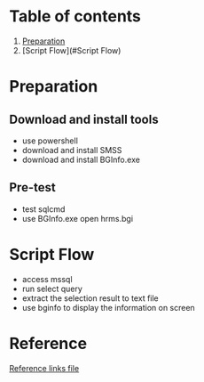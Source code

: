 # Table of contents
1. [Preparation](#Preparation)
2. [Script Flow](#Script Flow)

# Preparation
## Download and install tools
- use powershell
- download and install SMSS
- download and install BGInfo.exe

## Pre-test
- test sqlcmd
- use BGInfo.exe open hrms.bgi

# Script Flow
- access mssql
- run select query
- extract the selection result to text file
- use bginfo to display the information on screen

# Reference
[Reference links file](/intime_script/reference.txt)